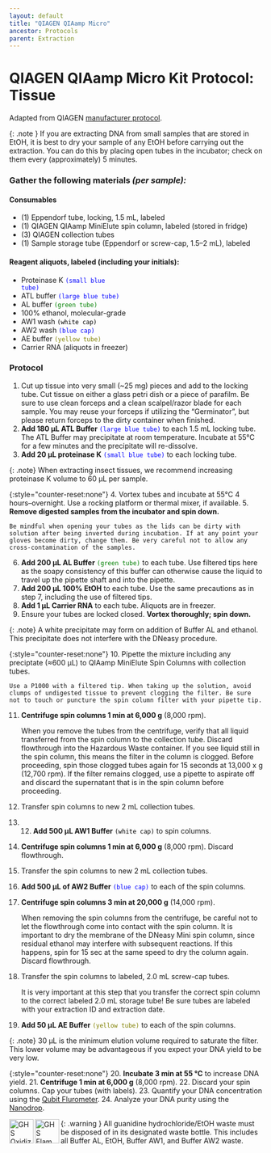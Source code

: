 ```yaml
---
layout: default
title: "QIAGEN QIAamp Micro"
ancestor: Protocols
parent: Extraction
---
```


# QIAGEN QIAamp Micro Kit Protocol: Tissue
Adapted from QIAGEN [manufacturer protocol](https://www.qiagen.com/ch/~/media/4D8DF38311F64606847546D1A40F0985.ashx).

{: .note }
If you are extracting DNA from small samples that are stored in EtOH, it is best to dry your sample of any EtOH before carrying out the extraction. You can do this by placing open tubes in the incubator; check on them every (approximately) 5 minutes.

### Gather the following materials _(per sample):_

#### Consumables
- (1) Eppendorf tube, locking, 1.5 mL, labeled
- (1) QIAGEN QIAamp MiniElute spin column, labeled (stored in fridge)
- (3) QIAGEN collection tubes
- (1) Sample storage tube (Eppendorf or screw-cap, 1.5–2 mL), labeled

#### Reagent aliquots, labeled (including your initials):
- Proteinase K <code style="color : blue">(small blue tube)</code>
- ATL buffer <code style="color : blue">(large blue tube)</code>
- AL buffer <code style="color : green">(green tube)</code>
- 100% ethanol, molecular-grade
- AW1 wash <code style="color : black">(white cap)</code>
- AW2 wash <code style="color : blue">(blue cap)</code>
- AE buffer <code style="color : olive">(yellow tube)</code>
- Carrier RNA (aliquots in freezer)


### Protocol
1. Cut up tissue into very small (~25 mg) pieces and add to the locking tube.
    Cut tissue on either a glass petri dish or a piece of parafilm. Be sure to use clean forceps and a clean scalpel/razor blade for each sample. You may reuse your forceps if utilizing the “Germinator”, but please return forceps to the dirty container when finished.
2. **Add 180 µL ATL Buffer** <code style="color : blue">(large blue tube)</code> to each 1.5 mL locking tube.
    The ATL Buffer may precipitate at room temperature. Incubate at 55°C for a few minutes and the precipitate will re-dissolve.
3. **Add 20 µL proteinase K** <code style="color : blue">(small blue tube)</code> to each locking tube.

{: .note}
When extracting insect tissues, we recommend increasing proteinase K volume to 60 µL per sample.

{:style="counter-reset:none"}
4. Vortex tubes and incubate at 55°C 4 hours–overnight. Use a rocking platform or thermal mixer, if available.
5. **Remove digested samples from the incubator and spin down.**

    Be mindful when opening your tubes as the lids can be dirty with solution after being inverted during incubation. If at any point your gloves become dirty, change them. Be very careful not to allow any cross-contamination of the samples.
    
6. **Add 200 µL AL Buffer** <code style="color : green">(green tube)</code> to each tube. Use filtered tips here as the soapy consistency of this buffer can otherwise cause the liquid to travel up the pipette shaft and into the pipette.
7. **Add 200 µL 100% EtOH** to each tube. Use the same precautions as in step 7, including the use of filtered tips.
8. **Add 1 µL Carrier RNA** to each tube. Aliquots are in freezer. 
9. Ensure your tubes are locked closed. **Vortex thoroughly; spin down.**

{: .note} 
A white precipitate may form on addition of Buffer AL and ethanol. This precipitate does not interfere with the DNeasy procedure.

{:style="counter-reset:none"}
10. Pipette the mixture including any preciptate (≈600 µL) to QIAamp MiniElute Spin Columns with collection tubes. 

    Use a P1000 with a filtered tip. When taking up the solution, avoid clumps of undigested tissue to prevent clogging the filter. Be sure not to touch or puncture the spin column filter with your pipette tip.

11. **Centrifuge spin columns 1 min at 6,000 g** (8,000 rpm). 

    When you remove the tubes from the centrifuge, verify that all liquid transferred from the spin column to the collection tube. Discard flowthrough into the Hazardous Waste container. If you see liquid still in the spin column, this means the filter in the column is clogged. Before proceeding, spin those clogged tubes again for 15 seconds at 13,000 x g (12,700 rpm). If the filter remains clogged, use a pipette to aspirate off and discard the supernatant that is in the spin column before proceeding.

12. Transfer spin columns to new 2 mL collection tubes.
13. 12. **Add 500 µL AW1 Buffer** <code style="color : black">(white cap)</code> to spin columns.
14. **Centrifuge spin columns 1 min at 6,000 g** (8,000 rpm). Discard flowthrough.
15. Transfer the spin columns to new 2 mL collection tubes.
16. **Add 500 µL of AW2 Buffer** <code style="color : blue">(blue cap)</code> to each of the spin columns.
17. **Centrifuge spin columns 3 min at 20,000 g** (14,000 rpm). 

    When removing the spin columns from the centrifuge, be careful not to let the flowthrough come into contact with the spin column. It is important to dry the membrane of the DNeasy Mini spin column, since residual ethanol may interfere with subsequent reactions. If this happens, spin for 15 sec at the same speed to dry the column again. Discard flowthrough.

18. Transfer the spin columns to labeled, 2.0 mL screw-cap tubes. 

    It is very important at this step that you transfer the correct spin column to the correct labeled 2.0 mL storage tube! Be sure tubes are labeled with your extraction ID and extraction date.

19. **Add 50 µL AE Buffer** <code style="color : olive">(yellow tube)</code> to each of the spin columns.

{: .note} 
30 µL is the minimum elution volume required to saturate the filter. This lower volume may be advantageous if you expect your DNA yield to be very low.

{:style="counter-reset:none"}
20. **Incubate 3 min at 55 °C** to increase DNA yield.
21. **Centrifuge 1 min at 6,000 g** (8,000 rpm).
22. Discard your spin columns. Cap your tubes (with labels).
23. Quantify your DNA concentration using the [Qubit Flurometer](https://ccg-cas.github.io/protocols/qubit.html).
24. Analyze your DNA purity using the [Nanodrop](https://ccg-cas.github.io/protocols/nanodrop.html).

{: .warning }
<img src='https://github.com/CCG-CAS/gh-pages/blob/main/assets/GHS-oxidizing.png?raw=true'
    alt="GHS Oxidizing" 
    width='48'
    align='left'>
<img src='https://github.com/CCG-CAS/gh-pages/blob/main/assets/GHS-flammable.png?raw=true'
    alt='GHS Flammable'
    width="48"
    align='left'>
All guanidine hydrochloride/EtOH waste must be disposed of in its designated waste bottle. This includes all Buffer AL, EtOH, Buffer AW1, and Buffer AW2 waste.
